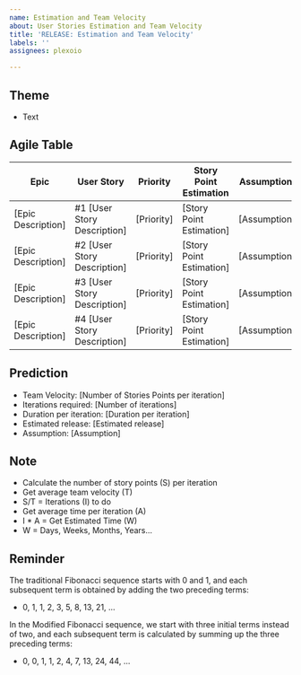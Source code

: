 ```yaml
---
name: Estimation and Team Velocity
about: User Stories Estimation and Team Velocity
title: 'RELEASE: Estimation and Team Velocity'
labels: ''
assignees: plexoio

---
```


## Theme
- Text

## Agile Table

| Epic                        | User Story                   | Priority | Story Point Estimation | Assumptions/rationale |
|------------------------------|------------------------------|----------|------------------------|-----------------------|
| [Epic Description]           | #1 [User Story Description]  | [Priority] | [Story Point Estimation] | [Assumptions/rationale] |
| [Epic Description]           | #2 [User Story Description]  | [Priority] | [Story Point Estimation] | [Assumptions/rationale] |
| [Epic Description]           | #3 [User Story Description]  | [Priority] | [Story Point Estimation] | [Assumptions/rationale] |
| [Epic Description]           | #4 [User Story Description]  | [Priority] | [Story Point Estimation] | [Assumptions/rationale] |

## Prediction
- Team Velocity: [Number of Stories Points per iteration]
- Iterations required: [Number of iterations]
- Duration per iteration: [Duration per iteration]
- Estimated release: [Estimated release]
- Assumption: [Assumption]

## Note

- Calculate the number of story points (S) per iteration
- Get average team velocity (T)
- S/T = Iterations (I) to do
- Get average time per iteration (A)
- I * A = Get Estimated Time (W)
- W = Days, Weeks, Months, Years...

## Reminder

The traditional Fibonacci sequence starts with 0 and 1, and each subsequent term is obtained by adding the two preceding terms:

- 0, 1, 1, 2, 3, 5, 8, 13, 21, ...

In the Modified Fibonacci sequence, we start with three initial terms instead of two, and each subsequent term is calculated by summing up the three preceding terms:

- 0, 0, 1, 1, 2, 4, 7, 13, 24, 44, ...
